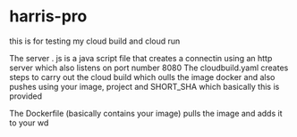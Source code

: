 # harris-pro

this is for testing my cloud build and cloud run


The server . js is a java script file that creates a connectin using an http server which also listens on port number 8080
The cloudbuild.yaml creates steps to carry out the cloud build which oulls the image docker and also pushes using your image, project and SHORT_SHA which basically this is provided

The Dockerfile (basically contains your image)  pulls the image and adds it to your wd

